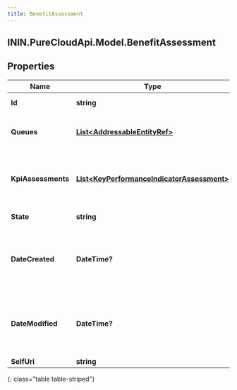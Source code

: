 ```yaml
---
title: BenefitAssessment
---
```

## ININ.PureCloudApi.Model.BenefitAssessment

## Properties

|Name | Type | Description | Notes|
|------------ | ------------- | ------------- | -------------|
| **Id** | **string** | The globally unique identifier for the object. | [optional] |
| **Queues** | [**List&lt;AddressableEntityRef&gt;**](AddressableEntityRef.html) | The list of queues that are assessed for Predictive Routing benefit. | [optional] |
| **KpiAssessments** | [**List&lt;KeyPerformanceIndicatorAssessment&gt;**](KeyPerformanceIndicatorAssessment.html) | A set of key performance indicators applied on the queue to determine suitability of Predictive Routing. | [optional] |
| **State** | **string** | State of the benefit assessment. | [optional] |
| **DateCreated** | **DateTime?** | Creation Date of the benefit assessment. Date time is represented as an ISO-8601 string. For example: yyyy-MM-ddTHH:mm:ss[.mmm]Z | [optional] |
| **DateModified** | **DateTime?** | Modified Date of the benefit assessment. Date time is represented as an ISO-8601 string. For example: yyyy-MM-ddTHH:mm:ss[.mmm]Z | [optional] |
| **SelfUri** | **string** | The URI for this object | [optional] |
{: class="table table-striped"}


